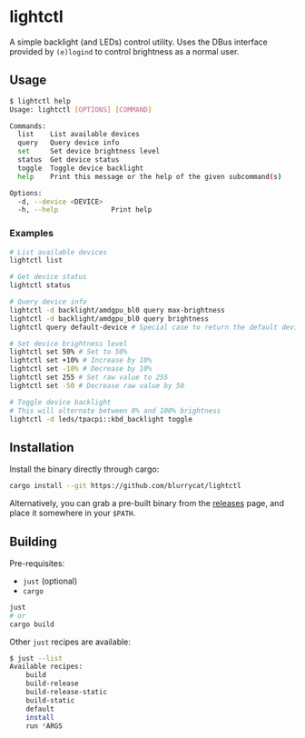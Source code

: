 # lightctl

A simple backlight (and LEDs) control utility. Uses the DBus interface provided by `(e)logind` to control brightness as a normal user.

## Usage
```sh
$ lightctl help
Usage: lightctl [OPTIONS] [COMMAND]

Commands:
  list    List available devices
  query   Query device info
  set     Set device brightness level
  status  Get device status
  toggle  Toggle device backlight
  help    Print this message or the help of the given subcommand(s)

Options:
  -d, --device <DEVICE>  
  -h, --help             Print help
```

### Examples
```sh
# List available devices
lightctl list

# Get device status
lightctl status

# Query device info
lightctl -d backlight/amdgpu_bl0 query max-brightness
lightctl -d backlight/amdgpu_bl0 query brightness
lightctl query default-device # Special case to return the default device name

# Set device brightness level
lightctl set 50% # Set to 50%
lightctl set +10% # Increase by 10%
lightctl set -10% # Decrease by 10%
lightctl set 255 # Set raw value to 255
lightctl set -50 # Decrease raw value by 50

# Toggle device backlight
# This will alternate between 0% and 100% brightness
lightctl -d leds/tpacpi::kbd_backlight toggle
```

## Installation

Install the binary directly through cargo:
```sh
cargo install --git https://github.com/blurrycat/lightctl
```

Alternatively, you can grab a pre-built binary from the [releases](https://github.com/blurrycat/lightctl/releases) page, and place it somewhere in your `$PATH`.

## Building

Pre-requisites:
* `just` (optional)
* `cargo`

```sh
just
# or
cargo build
```

Other `just` recipes are available:
```sh
$ just --list
Available recipes:
    build
    build-release
    build-release-static
    build-static
    default
    install
    run *ARGS
```
